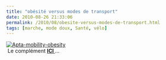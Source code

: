 ```yaml
---
title: "obésité versus modes de transport"
date: 2010-08-26 21:33:06
permalink: /2010/08/obesite-versus-modes-de-transport.html
tags: [marche, mode doux, Santé, vélo]
---
```


<p><a href="https://gabrielplassat.github.io/transportsdufutur/wp-content/uploads/sites/6/old/6a0120a66d2ad4970b0133f3584c27970b-pi.jpg"><img alt="Apta-mobility-obesity" class="asset  asset-image at-xid-6a0120a66d2ad4970b0133f3584c27970b" src="/wp-content/uploads/sites/6/old/6a0120a66d2ad4970b0133f3584c27970b-500wi.jpg" style="margin-left: auto;margin-right: auto" title="Apta-mobility-obesity" /></a> <br /> Le complément <strong><a href="http://www.stumbleupon.com/su/81ZfGu/sustainablecitiescollective.com/cooltownstudios/14642/walking-health-benefits-illustrated/r:t" target="_blank">ICI </a></strong>...</p>
